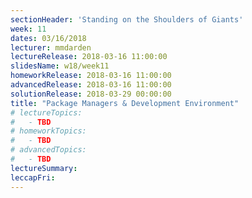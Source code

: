```yaml
---
sectionHeader: 'Standing on the Shoulders of Giants'
week: 11
dates: 03/16/2018
lecturer: mmdarden
lectureRelease: 2018-03-16 11:00:00
slidesName: w18/week11
homeworkRelease: 2018-03-16 11:00:00
advancedRelease: 2018-03-16 11:00:00
solutionRelease: 2018-03-29 00:00:00
title: "Package Managers & Development Environment"
# lectureTopics:
#   - TBD
# homeworkTopics:
#   - TBD
# advancedTopics:
#   - TBD
lectureSummary:
leccapFri:
---
```

